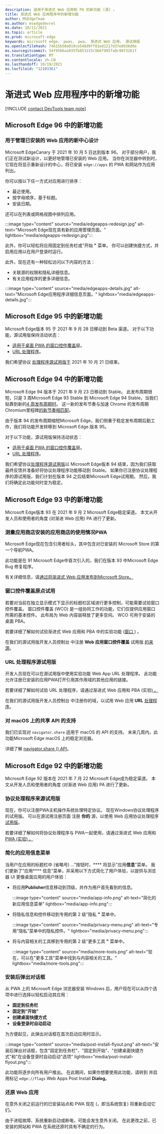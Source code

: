 ```yaml
---
description: 适用于渐进式 Web 应用和 PA 的新功能 (源) 。
title: 渐进式 Web 应用程序中的新增功能
author: MSEdgeTeam
ms.author: msedgedevrel
ms.date: 10/11/2021
ms.topic: article
ms.prod: microsoft-edge
keywords: microsoft edge， pwas， pwa， 渐进式 Web 应用， 源试用版
ms.openlocfilehash: 74b15b50e019ce548d9ff81ed1217d37e8936d0e
ms.sourcegitcommit: 54f9566aa935fb853215c9b6f995fa0c98f3261f
ms.translationtype: MT
ms.contentlocale: zh-CN
ms.lasthandoff: 10/19/2021
ms.locfileid: "12103361"
---
```

# <a name="whats-new-in-progressive-web-apps"></a>渐进式 Web 应用程序中的新增功能

[!INCLUDE [contact DevTools team note](includes/edge-whats-new-note.md)]


<!-- ====================================================================== -->
## <a name="whats-new-in-microsoft-edge-96"></a>Microsoft Edge 96 中的新增功能

### <a name="new-hub-design-for-managing-your-installed-web-apps"></a>用于管理已安装的 Web 应用的新中心设计

Microsoft EdgeCanary 于 2021 年 10 月 5 日达到版本 96。  对于部分用户，我们正在测试新设计，以更好地管理已安装的 Web 应用。  当你在浏览器中转到时，它现在将显示重新设计的中心，将已安装 `edge://apps` 的 PWA 和网站作为应用列出。

你可以按以下任一方式对应用进行排序：
*  最近使用。
*  按字母顺序，基于标题。
*  安装日期。

还可以在列表或网格视图中排列应用。

:::image type="content" source="media/edgeapps-redesign.jpg" alt-text="Microsoft Edge现在具有新的应用管理页面。" lightbox="media/edgeapps-redesign.jpg":::

此外，你可以轻松将应用固定到任务栏或"开始 **"** 菜单。  你可以创建快捷方式，并启用应用以在用户登录时运行。

此外，现在还有一种轻松访问以下内容的方法：
*  关联源的权限和隐私详细信息。
*  有关应用程序的更多详细信息。

:::image type="content" source="media/edgeapps-details.jpg" alt-text="Microsoft Edge应用程序详细信息页面。" lightbox="media/edgeapps-details.jpg":::


<!-- ====================================================================== -->
## <a name="whats-new-in-microsoft-edge-95"></a>Microsoft Edge 95 中的新增功能

Microsoft Edge版本 95 于 2021 年 9 月 28 日移动到 Beta 渠道。
对于以下功能，源试用版保持活动状态：
*  [适用于桌面 PWA 的窗口控件覆盖](#window-controls-overlay-origin-trials)层。
*  [URL 处理程序](#url-handlers-origin-trial)。

我们希望协议 [处理程序源试用版于](#protocol-handlers-origin-trial) 2021 年 10 月 21 日结束。


<!-- ====================================================================== -->
## <a name="whats-new-in-microsoft-edge-94"></a>Microsoft Edge 94 中的新增功能

Microsoft Edge 94 版本于 2021 年 9 月 23 日移动到 Stable。 此发布周期很短，只是<!-- em dash --> 3 周Microsoft Edge 93 Stable 到 Microsoft Edge 94 Stable，当我们贴靠到新的[4 周发布周期时][4weekReleaseBlog]。  这一新的发布节奏与加速 Chrome 的发布周期Chromium里程碑[的新节奏相匹配][Chromium4weekM]。

由于版本 94 的发布周期缩短Microsoft Edge，我们侧重于稳定发布周期后勤工作，我们将功能开发转移到 Microsoft Edge 版本 95。

对于以下功能，源试用版保持活动状态：
*  [适用于桌面 PWA 的窗口控件覆盖](#window-controls-overlay-origin-trials)层。
*  [URL 处理程序](#url-handlers-origin-trial)。

我们希望协议[处理程序源试用版](#protocol-handlers-origin-trial)以 Microsoft Edge版本 94 结束，因为我们获取最终反馈并准备好将协议处理程序功能移动到 Stable。  如果你已注册协议处理程序的源试用版，我们计划在版本 94 之后结束Microsoft Edge试用期。  然后，我们将确定此功能何时变为稳定。


<!-- ====================================================================== -->
## <a name="whats-new-in-microsoft-edge-93"></a>Microsoft Edge 93 中的新增功能

Microsoft Edge版本 93 在 2021 年 9 月 2 Microsoft Edge稳定渠道。 本文从开发人员和使用者的角度 (对渐进 Web 应用) PA 进行了更新。

### <a name="measure-usage-of-your-store-installed-pwa"></a>测量应用商店安装的应用商店的使用情况PWA

Microsoft Edge现在包含引用者标头，其中包含对已安装的 Microsoft Store 的第一个导航PWA。

此功能是在 91 Microsoft Edge中首次引入的，我们在版本 93 中Microsoft Edge Bug 修复程序。

有关详细信息，请[通过将渐进式 Web 应用发布到Microsoft Store。][StoreandPWAs]

### <a name="window-controls-overlay-origin-trials"></a>窗口控件覆盖原点试用

若要对当前在独立显示模式下显示的标题栏区域进行更多控制，可能需要试验窗口控件覆盖。 窗口控件覆盖 (WCO) 是一组协同工作的功能，它们仅提供应用窗口所需的基本控件。 此布局为 Web 内容层释放了更多空间。 WCO 可用于安装的桌面 PBA。

若要详细了解如何试验渐进式 Web 应用和 PBA 中的实验功能 ([窗口 ][ExpWCO]) 。

在我们的源试用版开发人员控制台 中注册 **Web 应用窗口控件覆盖** 试用版 [的来源][WCOOT]。

### <a name="url-handlers-origin-trial"></a>URL 处理程序源试用版

开发人员现在可以在源试用版中使用实验功能 Web App URL 处理程序。 此功能允许注册已安装的应用PWA打开引用其作用域的其他应用的链接。

若要详细了解如何试验 URL 处理程序，请通过渐进式 Web 应用和 PBA (实验[) 。 ][ExpURLHandler]

在我们的源试用版开发人员控制台 中注册你的域，以试用 Web 应用 **URL** [处理程序][URLHandlerOT]。

### <a name="support-for-the-share-api-on-macos"></a>对 macOS 上的共享 API 的支持

我们已实现对 `navigator.share` 适用于 macOS 的 API 的支持。 未来几周内，此功能Microsoft Edge macOS 上的稳定浏览器。

详细了解 [navigator.share () API][mdnShareAPI]。


<!-- ====================================================================== -->
## <a name="whats-new-in-microsoft-edge-92"></a>Microsoft Edge 92 中的新增功能

Microsoft Edge 92 版本在 2021 年 7 月 22 Microsoft Edge成为稳定渠道。 本文从开发人员和使用者的角度 (对渐进 Web 应用) PA 进行了更新。

### <a name="protocol-handlers-origin-trial"></a>协议处理程序来源试用版

现在，你可以注册PWA主机操作系统处理特定协议。 现在Windows协议处理程序的试用版。 可以在源试用注册页面 注册 **你的** 源，以使用 Web 应用协议处理程序 [试用版][MicrosoftDeveloperMicrosoftEdgeOriginTrialsWebAppProtocolHandlerRegistrationRegistration]。

若要详细了解如何将协议处理程序与 PWA一起使用，请通过渐进式 Web 应用和[PWA (实验) 。 ][ExpProtocolHandlers]

### <a name="streamlined-app-info-menu"></a>简化的应用信息菜单

当用户在应用的标题栏中 (省略号) ..."按钮时，**** 将显示"应用**信息**"菜单。  我们更新了"应用**** 信息"菜单，并采用以下方式简化了用户体验，以提供与浏览器 UI 更像桌面应用的用户体验：
*  将应用**Publisher**信息移动到顶级，并作为用户首先看到的信息。

   :::image type="content" source="media/app-info.png" alt-text="简化的新应用信息菜单" lightbox="media/app-info.png":::

*  将隐私信息和控件移动到专用的第 2 级"隐私 **"** 菜单中。

   :::image type="content" source="media/privacy-menu.png" alt-text="专用&quot;隐私&quot;菜单中的隐私控件。" lightbox="media/privacy-menu.png":::

*  将与内容相关的工具移到专用的第 2 级"更多工具 **"** 菜单中。

   :::image type="content" source="media/more-tools.png" alt-text="现在，可以在&quot;更多工具&quot;菜单中找到与内容相关的工具。" lightbox="media/more-tools.png":::

### <a name="post-install-flyout-dialog-box"></a>安装后弹出对话框

从 PWA 上的 Microsoft Edge 浏览器安装 Windows 后，用户现在可以从四个选项中进行选择以轻松启动其应用：
*  **固定到任务栏**
*  **固定到“开始”**
*  **创建桌面快捷方式**
*  **设备登录时自动启动**

为方便起见，此弹出对话框在首次启动应用时显示。

:::image type="content" source="media/post-install-flyout.png" alt-text="安装后弹出对话框，包含&quot;固定到任务栏&quot;、&quot;固定到开始&quot;、&quot;创建桌面快捷方式&quot;和&quot;在设备登录时自动启动&quot;选项" lightbox="media/post-install-flyout.png":::

此功能将逐步向所有用户推出。  在此期间，如果你想要使用此功能，请转到 并启用标记 `edge://flags` Web Apps Post Install **Dialog**。

### <a name="restore-web-apps"></a>还原 Web 应用

在意外关闭之前运行的已安装站点和 PWA 现在 (，即当系统恢复) 将重新启动它们。

由于进程故障、系统重新启动或断电，可能会发生意外关闭。 在此更改之前，已安装的网站和 PWA 在系统还原时具有不确定的行为。


<!-- ====================================================================== -->
<!-- links -->
[StoreandPWAs]: ../how-to/microsoft-store.md#measure-usage-of-your-store-installed-pwa "测量应用商店安装的应用的PWA - 将渐进式 Web 应用发布到Microsoft Store"

<!-- ====================================================================== -->
<!-- links -->
[ExpWCO]: ../how-to/window-controls-overlay.md "显示标题栏中的内容|Microsoft Docs"
[ExpProtocolHandlers]: ../how-to/handle-protocols.md "在渐进式 Web 应用应用程序中处理|Microsoft Docs"
[ExpURLHandler]: ../how-to/handle-urls.md "在渐进式 Web 应用应用程序中处理|Microsoft Docs"

<!-- external links -->
<!-- origin trials -->
[MicrosoftDeveloperMicrosoftEdgeOriginTrials]: https://developer.microsoft.com/microsoft-edge/origin-trials "源试用版|Microsoft Edge开发人员"

[MicrosoftDeveloperMicrosoftEdgeOriginTrialsWebAppProtocolHandlerRegistrationRegistration]: https://developer.microsoft.com/microsoft-edge/origin-trials/web-app-protocol-handler-registration/registration "注册 Web 应用协议处理程序源试用|Microsoft 开发人员"

[URLHandlerOT]: https://developer.microsoft.com/microsoft-edge/origin-trials/web-app-url-handlers/registration/ "注册 Web 应用 URL 处理程序源试用版|Microsoft Edge开发人员"

[WCOOT]: https://developer.microsoft.com/microsoft-edge/origin-trials/web-app-window-controls-overlay/registration/ "注册 Web 应用窗口控件覆盖原点试用|Microsoft Edge开发人员"

<!-- other -->
[mdnShareAPI]: https://developer.mozilla.org/docs/Web/API/Navigator/share "Web 共享 API 库的 navigator.share () |MDN"

[4weekReleaseBlog]: https://blogs.windows.com/msedgedev/2021/03/12/new-release-cycles-microsoft-edge-extended-stable/ "使用适用于客户的新版本周期更有效地为客户提供Microsoft Edge |Microsoft Edge博客"

[Chromium4weekM]: https://blog.chromium.org/2021/03/speeding-up-release-cycle.html "加快 Chrome 的发布周期|Chromium博客"

<!--[ArchiveMicrosoftEdgeLegacyDeveloperPWAsIndexRequirements]: /archive/microsoft-edge/legacy/developer/progressive-web-apps/index#requirements "Requirements - Progressive Web Apps (EdgeHTML) on Windows | Microsoft Docs"  -->
